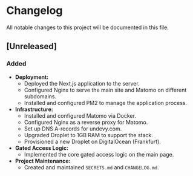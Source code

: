 # Changelog

All notable changes to this project will be documented in this file.

## [Unreleased]

### Added
- **Deployment:**
  - Deployed the Next.js application to the server.
  - Configured Nginx to serve the main site and Matomo on different subdomains.
  - Installed and configured PM2 to manage the application process.
- **Infrastructure:**
  - Installed and configured Matomo via Docker.
  - Configured Nginx as a reverse proxy for Matomo.
  - Set up DNS A-records for undevy.com.
  - Upgraded Droplet to 1GB RAM to support the stack.
  - Provisioned a new Droplet on DigitalOcean (Frankfurt).
- **Gated Access Logic:**
  - Implemented the core gated access logic on the main page.
- **Project Maintenance:**
  - Created and maintained `SECRETS.md` and `CHANGELOG.md`.
